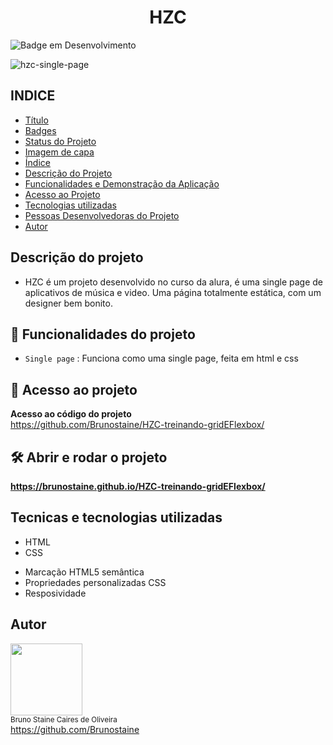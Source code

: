 <h1 align="center"> HZC </h1>

![Badge em Desenvolvimento](http://img.shields.io/static/v1?label=STATUS&message=FINALIZADO&color=GREEN&style=for-the-badge)
  
![hzc-single-page](https://user-images.githubusercontent.com/87622645/157796211-4f6a0957-dd75-4911-bf58-02dbcca73503.png)


## INDICE

* [Título](#titulo)
* [Badges](#badges)
* [Status do Projeto](#status-do-Projeto)
* [Imagem de capa](#Imagem-de-capa)
* [Índice](#índice)
* [Descrição do Projeto](#descrição-do-projeto)
* [Funcionalidades e Demonstração da Aplicação](#funcionalidades-e-demonstração-da-aplicação)
* [Acesso ao Projeto](#acesso-ao-projeto)
* [Tecnologias utilizadas](#tecnologias-utilizadas)
* [Pessoas Desenvolvedoras do Projeto](#pessoas-desenvolvedoras)
* [Autor](#Autor)


## Descrição do projeto

- HZC é um projeto desenvolvido no curso da alura, é uma single page de aplicativos de música e video. Uma página totalmente estática, com um designer bem bonito.

## :hammer: Funcionalidades do projeto

- `Single page` : Funciona como uma single page, feita em html e css



## 📁 Acesso ao projeto

**Acesso ao código do projeto**<br>
https://github.com/Brunostaine/HZC-treinando-gridEFlexbox/


## 🛠️ Abrir e rodar o projeto

**https://brunostaine.github.io/HZC-treinando-gridEFlexbox/**

## Tecnicas e tecnologias utilizadas

* HTML
* CSS

- Marcação HTML5 semântica
- Propriedades personalizadas CSS
- Resposividade

## Autor

<img src="https://user-images.githubusercontent.com/87622645/157755137-8d22a951-d323-4c33-814e-c0351ebefafe.png" width=115><br>
<sub>Bruno Staine Caires de Oliveira</sub><br>
https://github.com/Brunostaine 
